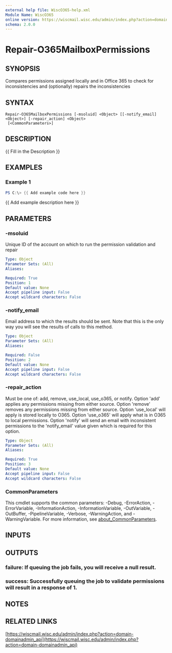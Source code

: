 ```yaml
---
external help file: WiscO365-help.xml
Module Name: WiscO365
online version: https://wiscmail.wisc.edu/admin/index.php?action=domain-domainadmin_api
schema: 2.0.0
---
```


# Repair-O365MailboxPermissions

## SYNOPSIS
Compares permissions assigned locally and in Office 365 to check for inconsistencies and (optionally) repairs the inconsistencies

## SYNTAX

```
Repair-O365MailboxPermissions [-msoluid] <Object> [[-notify_email] <Object>] [-repair_action] <Object>
 [<CommonParameters>]
```

## DESCRIPTION
{{ Fill in the Description }}

## EXAMPLES

### Example 1
```powershell
PS C:\> {{ Add example code here }}
```

{{ Add example description here }}

## PARAMETERS

### -msoluid
Unique ID of the account on which to run the permission validation and repair

```yaml
Type: Object
Parameter Sets: (All)
Aliases:

Required: True
Position: 1
Default value: None
Accept pipeline input: False
Accept wildcard characters: False
```

### -notify_email
Email address to which the results should be sent. 
Note that this is the only way you will see the results of calls to this method.

```yaml
Type: Object
Parameter Sets: (All)
Aliases:

Required: False
Position: 2
Default value: None
Accept pipeline input: False
Accept wildcard characters: False
```

### -repair_action
Must be one of: add, remove, use_local, use_o365, or notify. 
Option 'add' applies any permissions missing from either source. 
Option 'remove' removes any permissions missing from either source. 
Option 'use_local' will apply is stored locally to O365. 
Option 'use_o365' will apply what is in O365 to local permissions. 
Option 'notify' will send an email with inconsistent permissions to the 'notify_email' value given which is required for this option.

```yaml
Type: Object
Parameter Sets: (All)
Aliases:

Required: True
Position: 3
Default value: None
Accept pipeline input: False
Accept wildcard characters: False
```

### CommonParameters
This cmdlet supports the common parameters: -Debug, -ErrorAction, -ErrorVariable, -InformationAction, -InformationVariable, -OutVariable, -OutBuffer, -PipelineVariable, -Verbose, -WarningAction, and -WarningVariable. For more information, see [about_CommonParameters](http://go.microsoft.com/fwlink/?LinkID=113216).

## INPUTS

## OUTPUTS

### failure: If queuing the job fails, you will receive a null result.
### success: Successfully queuing the job to validate permissions will result in a response of 1.
## NOTES

## RELATED LINKS

[https://wiscmail.wisc.edu/admin/index.php?action=domain-domainadmin_api](https://wiscmail.wisc.edu/admin/index.php?action=domain-domainadmin_api)

